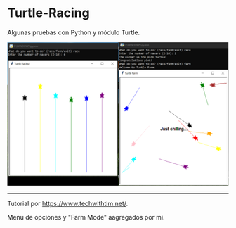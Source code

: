 # Turtle-Racing

Algunas pruebas con Python y módulo Turtle.

![ScreenShot](/screenshots/turtle3.png)

-------------------------------------

Tutorial por https://www.techwithtim.net/.

Menu de opciones y "Farm Mode" aagregados por mi.
